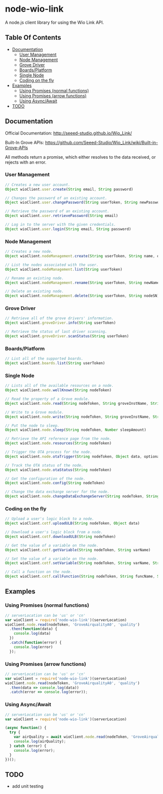 # node-wio-link
A node.js client library for using the Wio Link API.

## Table Of Contents

* [Documentation](#documentation)
    * [User Management](#user-management)
    * [Node Management](#node-management)
    * [Grove Driver](#grove-driver)
    * [Boards/Platform](#boardsplatform)
    * [Single Node](#single-node)
    * [Coding on the fly](#coding-on-the-fly)
* [Examples](#examples)
    * [Using Promises (normal functions)](#using-promises-normal-functions)
    * [Using Promises (arrow functions)](#using-promises-arrow-functions)
    * [Using Async/Await](#using-asyncawait)
* [TODO](#todo)

## Documentation
Official Documentation: http://seeed-studio.github.io/Wio_Link/

Built-In Grove APIs: https://github.com/Seeed-Studio/Wio_Link/wiki/Built-in-Grove-APIs

All methods return a promise, which either resolves to the data received, or rejects with an error.

### User Management
```javascript
// Creates a new user account.
Object wioClient.user.create(String email, String password)

// Changes the password of an existing account.
Object wioClient.user.changePassword(String userToken, String newPassword)

// Retrieve the password of an existing account.
Object wioClient.user.retrievePassword(String email)

// Log in to the server with the given credentials.
Object wioClient.user.login(String email, String password)
```

### Node Management
```javascript
// Creates a new node.
Object wioClient.nodeManagement.create(String userToken, String name, optional String boardType)

// List the nodes associated with the user.
Object wioClient.nodeManagement.list(String userToken)

// Rename an existing node.
Object wioClient.nodeManagement.rename(String userToken, String newName, String nodeSN)

// Delete an existing node.
Object wioClient.nodeManagement.delete(String userToken, String nodeSN)
```

### Grove Driver
```javascript
// Retrieve all of the grove drivers' information.
Object wioClient.groveDriver.info(String userToken)

// Retrieve the status of last driver scanning.
Object wioClient.groveDriver.scanStatus(String userToken)
```

### Boards/Platform
```javascript
// List all of the supported boards.
Object wioClient.boards.list(String userToken)
```

### Single Node
```javascript
// Lists all of the available resources on a node.
Object wioClient.node.wellKnown(String nodeToken)

// Read the property of a Grove module.
Object wioClient.node.read(String nodeToken, String groveInstName, String property, String...args)

// Write to a Grove module.
Object wioClient.node.write(String nodeToken, String groveInstName, String PropertyOrMethodOrAction, String...args)

// Put the node to sleep.
Object wioClient.node.sleep(String nodeToken, Number sleepAmount)

// Retrieve the API reference page from the node.
Object wioClient.node.resources(String nodeToken)

// Trigger the OTA process for the node.
Object wioClient.node.otaTrigger(String nodeToken, Object data, optional Number buildPhase)

// Track the OTA status of the node.
Object wioClient.node.otaStatus(String nodeToken)

// Get the configuration of the node.
Object wioClient.node.config(String nodeToken)

// Change the data exchange server for the node.
Object wioClient.node.changeDataExchangeServer(String nodeToken, String address, String dataxurl)
```

### Coding on the fly
```javascript
// Upload a user's logic block to a node.
Object wioClient.cotf.uploadULB(String nodeToken, Object data)

// Download a user's logic block from a node.
Object wioClient.cotf.downloadULB(String nodeToken)

// Get the value of a variable on the node.
Object wioClient.cotf.getVariable(String nodeToken, String varName)

// Set the value of a variable on the node.
Object wioClient.cotf.setVariable(String nodeToken, String varName, String varValue)

// Call a function on the node.
Object wioClient.cotf.callFunction(String nodeToken, String funcName, String arg)
```

## Examples
### Using Promises (normal functions)
```javascript
// serverLocation can be 'us' or 'cn'
var wioClient = require('node-wio-link')(serverLocation)
wioClient.node.read(nodeToken, 'GroveAirqualityA0', 'quality')
  .then(function(data) {
    console.log(data)
  })
  .catch(function(error) {
    console.log(error)
  });
```

### Using Promises (arrow functions)
```javascript
// serverLocation can be 'us' or 'cn'
var wioClient = require('node-wio-link')(serverLocation)
wioClient.node.read(nodeToken, 'GroveAirqualityA0', 'quality')
  .then(data => console.log(data))
  .catch(error => console.log(error));
```

### Using Async/Await
```javascript
// serverLocation can be 'us' or 'cn'
var wioClient = require('node-wio-link')(serverLocation)

(async function() {
  try {
    var airQuality = await wioClient.node.read(nodeToken, 'GroveAirqualityA0', 'quality');
    console.log(airQuality);
  } catch (error) {
    console.log(error);
  }
})();
```

## TODO
* add unit testing
